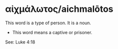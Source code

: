 # αἰχμάλωτος/aichmalōtos 
This word is a type of person. It is a noun. 

* This word means a captive or prisoner. 

See: Luke 4:18

